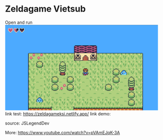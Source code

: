 # Zeldagame Vietsub
Open and run
![alt text](image.png)
link test: https://zeldagameksi.netlify.app/
link demo:

source: JSLegendDev

More: https://www.youtube.com/watch?v=pVAmEJqK-3A